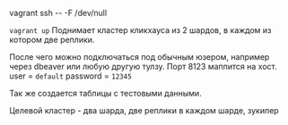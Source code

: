 vagrant ssh -- -F /dev/null

`vagrant up`
Поднимает кластер кликхауса из 2 шардов, в каждом из котором две реплики.

После чего можно подключаться под обычным юзером, например через dbeaver или любую другую тулзу. Порт 8123 маппится на хост.
user = `default`
password = `12345`

Так же создается таблицы с тестовыми данными.


Целевой кластер - два шарда, две реплики в каждом шарде, зукипер

